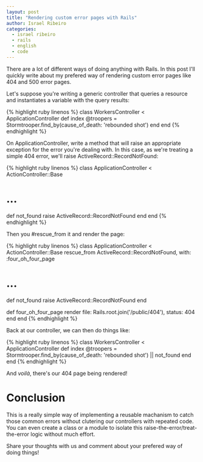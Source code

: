```yaml
---
layout: post
title: "Rendering custom error pages with Rails"
author: Israel Ribeiro
categories:
  - israel ribeiro
  - rails
  - english
  - code
---
```


There are a lot of different ways of doing anything with Rails. In this post I'll quickly write about my prefered way of rendering custom error pages like 404 and 500 error pages.

<!--more-->

Let's suppose you're writing a generic controller that queries a resource and instantiates a variable with the query results:

{% highlight ruby linenos %}
class WorkersController < ApplicationController
  def index
    @troopers = Stormtrooper.find_by(cause_of_death: 'rebounded shot')
  end
end
{% endhighlight %}

On ApplicationController, write a method that will raise an appropriate exception for the error you're dealing with. In this case, as we're treating a simple 404 error, we'll raise ActiveRecord::RecordNotFound:

{% highlight ruby linenos %}
class ApplicationController < ActionController::Base
  # ...

  def not_found
    raise ActiveRecord::RecordNotFound
  end
end
{% endhighlight %}

Then you #rescue_from it and render the page:

{% highlight ruby linenos %}
class ApplicationController < ActionController::Base
  rescue_from ActiveRecord::RecordNotFound, with: :four_oh_four_page

  # ...

  def not_found
    raise ActiveRecord::RecordNotFound
  end

  def four_oh_four_page
    render file: Rails.root.join('/public/404'), status: 404
  end
end
{% endhighlight %}

Back at our controller, we can then do things like:

{% highlight ruby linenos %}
class WorkersController < ApplicationController
  def index
    @troopers = Stormtrooper.find_by(cause_of_death: 'rebounded shot') || not_found
  end
end
{% endhighlight %}

And *voilà*, there's our 404 page being rendered!

# Conclusion

This is a really simple way of implementing a reusable machanism to catch those common errors without clutering our controllers with repeated code. You can even create a class or a module to isolate this raise-the-error/treat-the-error logic without much effort.

Share your thoughts with us and comment about your prefered way of doing things!